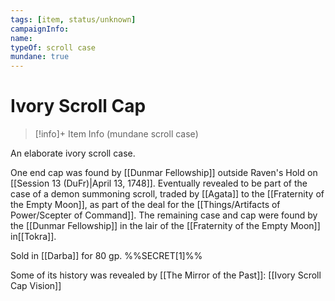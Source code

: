 ```yaml
---
tags: [item, status/unknown]
campaignInfo:
name:
typeOf: scroll case
mundane: true
---
```

# Ivory Scroll Cap
>[!info]+ Item Info
>(mundane scroll case)

An elaborate ivory scroll case. 

One end cap was found by [[Dunmar Fellowship]] outside Raven's Hold on [[Session 13 (DuFr)|April 13, 1748]]. Eventually revealed to be part of the case of a demon summoning scroll, traded by [[Agata]] to the [[Fraternity of the Empty Moon]], as part of the deal for the [[Things/Artifacts of Power/Scepter of Command]]. The remaining case and cap were found by the [[Dunmar Fellowship]] in the lair of the [[Fraternity of the Empty Moon]] in[[Tokra]]. 

Sold in [[Darba]] for 80 gp. %%SECRET[1]%%

Some of its history was revealed by [[The Mirror of the Past]]: [[Ivory Scroll Cap Vision]]